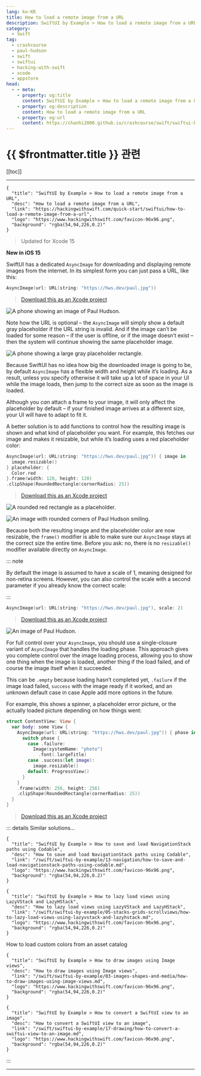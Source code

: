 ```yaml
---
lang: ko-KR
title: How to load a remote image from a URL
description: SwiftUI by Example > How to load a remote image from a URL
category:
  - Swift
tag: 
  - crashcourse
  - paul-hudson
  - swift
  - swiftui
  - hacking-with-swift
  - xcode
  - appstore
head:
  - - meta:
    - property: og:title
      content: SwiftUI by Example > How to load a remote image from a URL
    - property: og:description
      content: How to load a remote image from a URL
    - property: og:url
      content: https://chanhi2000.github.io/crashcourse/swift/swiftui-by-example/03-images-shapes-and-media/how-to-load-a-remote-image-from-a-url.html
---
```


# {{ $frontmatter.title }} 관련

[[toc]]

---

```component VPCard
{
  "title": "SwiftUI by Example > How to load a remote image from a URL",
  "desc": "How to load a remote image from a URL",
  "link": "https://hackingwithswift.com/quick-start/swiftui/how-to-load-a-remote-image-from-a-url",
  "logo": "https://www.hackingwithswift.com/favicon-96x96.png",
  "background": "rgba(54,94,226,0.2)"
}
```

> Updated for Xcode 15

**New in iOS 15**

SwiftUI has a dedicated `AsyncImage` for downloading and displaying remote images from the internet. In its simplest form you can just pass a URL, like this:

```swift
AsyncImage(url: URL(string: "https://hws.dev/paul.jpg"))
```

> [<FontIcon icon="fas fa-download"/>Download this as an Xcode project](https://www.hackingwithswift.com/files/projects/swiftui/how-to-load-a-remote-image-from-a-url-1.zip)

![A phone showing an image of Paul Hudson.](https://www.hackingwithswift.com/img/books/quick-start/swiftui/how-to-load-a-remote-image-from-a-url-1~dark.png)

Note how the URL is optional – the `AsyncImage` will simply show a default gray placeholder if the URL string is invalid. And if the image can’t be loaded for some reason – if the user is offline, or if the image doesn’t exist – then the system will continue showing the same placeholder image.

![A phone showing a large gray placeholder rectangle.](https://www.hackingwithswift.com/img/books/quick-start/swiftui/how-to-load-a-remote-image-from-a-url-2~dark.png)

Because SwiftUI has no idea how big the downloaded image is going to be, by default `AsyncImage` has a flexible width and height while it’s loading. As a result, unless you specify otherwise it will take up a lot of space in your UI while the image loads, then jump to the correct size as soon as the image is loaded.

Although you _can_ attach a frame to your image, it will only affect the placeholder by default – if your finished image arrives at a different size, your UI will have to adapt to fit it.

A better solution is to add functions to control how the resulting image is shown and what kind of placeholder you want. For example, this fetches our image and makes it resizable, but while it’s loading uses a red placeholder color:

```swift
AsyncImage(url: URL(string: "https://hws.dev/paul.jpg")) { image in 
  image.resizable() 
} placeholder: { 
  Color.red 
}.frame(width: 128, height: 128)
.clipShape(RoundedRectangle(cornerRadius: 25))
```

> [<FontIcon icon="fas fa-download"/>Download this as an Xcode project](https://www.hackingwithswift.com/files/projects/swiftui/how-to-load-a-remote-image-from-a-url-2.zip)

![A rounded red rectangle as a placeholder.](https://www.hackingwithswift.com/img/books/quick-start/swiftui/how-to-load-a-remote-image-from-a-url-3~dark.png)

![An image with rounded corners of Paul Hudson smiling.](https://www.hackingwithswift.com/img/books/quick-start/swiftui/how-to-load-a-remote-image-from-a-url-4~dark.png)

Because both the resulting image and the placeholder color are now resizable, the `frame()` modifier is able to make sure our `AsyncImage` stays at the correct size the entire time. Before you ask: no, there is no `resizable()` modifier available directly on `AsyncImage`.

::: note

By default the image is assumed to have a scale of 1, meaning designed for non-retina screens. However, you can also control the scale with a second parameter if you already know the correct scale:

:::

```swift
AsyncImage(url: URL(string: "https://hws.dev/paul.jpg"), scale: 2)
```

> [<FontIcon icon="fas fa-download"/>Download this as an Xcode project](https://www.hackingwithswift.com/files/projects/swiftui/how-to-load-a-remote-image-from-a-url-3.zip)

![An image of Paul Hudson.](https://www.hackingwithswift.com/img/books/quick-start/swiftui/how-to-load-a-remote-image-from-a-url-5~dark.png)

For full control over your `AsyncImage`, you should use a single-closure variant of `AsyncImage` that handles the loading phase. This approach gives you complete control over the image loading process, allowing you to show one thing when the image is loaded, another thing if the load failed, and of course the image itself when it succeeded.

This can be `.empty` because loading hasn’t completed yet, `.failure` if the image load failed, `success` with the image ready if it worked, and an unknown default case in case Apple add more options in the future.

For example, this shows a spinner, a placeholder error picture, or the actually loaded picture depending on how things went:

```swift
struct ContentView: View {
  var body: some View {
    AsyncImage(url: URL(string: "https://hws.dev/paul.jpg")) { phase in 
      switch phase { 
        case .failure: 
          Image(systemName: "photo")
            .font(.largeTitle) 
        case .success(let image): 
          image.resizable() 
        default: ProgressView() 
      }
    }
    .frame(width: 256, height: 256)
    .clipShape(RoundedRectangle(cornerRadius: 25))
  }
}
```

> [<FontIcon icon="fas fa-download"/>Download this as an Xcode project](https://www.hackingwithswift.com/files/projects/swiftui/how-to-load-a-remote-image-from-a-url-4.zip)

::: details Similar solutions…

```component VPCard
{
  "title": "SwiftUI by Example > How to save and load NavigationStack paths using Codable",
  "desc": "How to save and load NavigationStack paths using Codable",
  "link": "/swift/swiftui-by-example/13-navigation/how-to-save-and-load-navigationstack-paths-using-codable.md",
  "logo": "https://www.hackingwithswift.com/favicon-96x96.png",
  "background": "rgba(54,94,226,0.2)"
}
```

```component VPCard
{
  "title": "SwiftUI by Example > How to lazy load views using LazyVStack and LazyHStack",
  "desc": "How to lazy load views using LazyVStack and LazyHStack",
  "link": "/swift/swiftui-by-example/05-stacks-grids-scrollviews/how-to-lazy-load-views-using-lazyvstack-and-lazyhstack.md",
  "logo": "https://www.hackingwithswift.com/favicon-96x96.png",
  "background": "rgba(54,94,226,0.2)"
}
```

How to load custom colors from an asset catalog

```component VPCard
{
  "title": "SwiftUI by Example > How to draw images using Image views",
  "desc": "How to draw images using Image views",
  "link": "/swift/swiftui-by-example/03-images-shapes-and-media/how-to-draw-images-using-image-views.md",
  "logo": "https://www.hackingwithswift.com/favicon-96x96.png",
  "background": "rgba(54,94,226,0.2)"
}
```

```component VPCard
{
  "title": "SwiftUI by Example > How to convert a SwiftUI view to an image",
  "desc": "How to convert a SwiftUI view to an image",
  "link": "/swift/swiftui-by-example/17-drawing/how-to-convert-a-swiftui-view-to-an-image.md",
  "logo": "https://www.hackingwithswift.com/favicon-96x96.png",
  "background": "rgba(54,94,226,0.2)"
}
```

:::

---

<TagLinks />